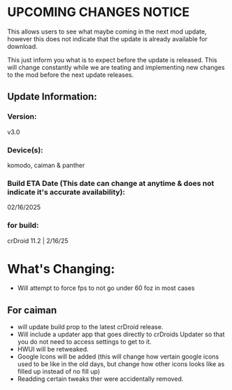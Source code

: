 # UPCOMING CHANGES NOTICE
This allows users to see what maybe coming in the next mod update, however this does not indicate that the update is already available for download.

This just inform you what is to expect before the update is released. This will change constantly while we are teating and implementing new changes to the mod before the next update releases.


## Update Information:

### Version:
v3.0

### Device(s):
komodo, caiman & panther

### Build ETA Date (This date can change at anytime & does not indicate it's accurate availability):
02/16/2025

### for build:
crDroid 11.2 | 2/16/25

# What's Changing:
- Will attempt to force fps to not go under 60 foz in most cases

## For caiman
- will update build prop to the latest crDroid release.
- Will include a updater app that goes directly to crDroids Updater so that you do not need to access settings to get to it.
- HWUI will be retweaked.
-  Google Icons will be added (this will change how vertain google icons used to be like in the old days, but change how other icons looks like as filled up instead of no fill up)
-  Readding certain tweaks ther were accidentally removed.
